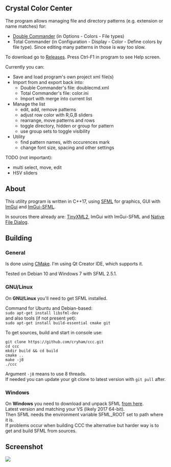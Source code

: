 
## Crystal Color Center
The program allows managing file and directory patterns (e.g. extension or name matches) for:  
- [Double Commander](http://doublecmd.sourceforge.net/) (in Options - Colors - File types)
- Total Commander (in Configuration - Display - Color - Define colors by file type).
Since editing many patterns in those is way too slow.  

To download go to [Releases](https://github.com/cryham/ccc/releases).
Press Ctrl-F1 in program to see Help screen.  

Currently you can:
- Save and load program's own project xml file(s)
- Import from and export back into:
  * Double Commander's file: doublecmd.xml
  * Total Commander's file: color.ini
  * Import with merge into current list
- Manage the list
  * edit, add, remove patterns
  * adjust row color with R,G,B sliders
  * rearrange, move patterns and rows
  * toggle directory, hidden or group for pattern
  * use group sets to toggle visibility
- Utility
  * find pattern names, with occurences mark
  * change font size, spacing and other settings
  
TODO (not important):
  * multi select, move, edit
  * HSV sliders

## About
This utility program is written in C++17, using [SFML](https://github.com/SFML/SFML) for graphics,
GUI with [ImGui](https://github.com/ocornut/imgui) and [ImGui-SFML](https://github.com/eliasdaler/imgui-sfml).

In sources there already are: [TinyXML2](https://github.com/leethomason/tinyxml2), ImGui with ImGui-SFML and [Native File Dialog](https://github.com/mlabbe/nativefiledialog).  

## Building

### General
Is done using [CMake](https://cmake.org/). I'm using Qt Creator IDE, which supports it.  

Tested on Debian 10 and Windows 7 with SFML 2.5.1.

### GNU/Linux

On **GNU/Linux** you'll need to get SFML installed.  

Command for Ubuntu and Debian-based:  
`sudo apt-get install libsfml-dev`  
and also tools (if not present yet):  
`sudo apt-get install build-essential cmake git`  

To get sources, build and start in console use:
```
git clone https://github.com/cryham/ccc.git
cd ccc
mkdir build && cd build
cmake ..
make -j8
./ccc
```
Argument `-j8` means to use 8 threads.  
If needed you can update your git clone to latest version with `git pull` after.

### Windows

On **Windows** you need to download and unpack SFML [from here](https://www.sfml-dev.org/download.php).  
Latest version and matching your VS (likely 2017 64-bit).  
Then SFML needs the environment variable SFML_ROOT set to path where it is.  
If problems occur when building CCC the alternative but harder way is to get and build SFML from sources.  

## Screenshot

![](https://raw.githubusercontent.com/cryham/ccc/master/screenshot.png)
